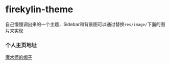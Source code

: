# firekylin-theme

自己慢慢调出来的一个主题，Sidebar和背景图可以通过替换`res/image/`下面的图片来实现

### 个人主页地址
[魔术师的帽子](https://blog.magichc7.com)
